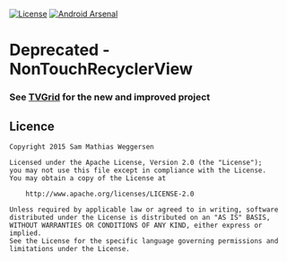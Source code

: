 
[![License](https://img.shields.io/badge/license-Apache%202-blue.svg)](https://www.apache.org/licenses/LICENSE-2.0)
[![Android Arsenal](https://img.shields.io/badge/Android%20Arsenal-NonTouchRecyclerView-brightgreen.svg?style=flat)](http://android-arsenal.com/details/1/1776)

# Deprecated - NonTouchRecyclerView
### See [TVGrid](https://github.com/sweggersen/tvgrid) for the new and improved project


## Licence

    Copyright 2015 Sam Mathias Weggersen

    Licensed under the Apache License, Version 2.0 (the "License");
    you may not use this file except in compliance with the License.
    You may obtain a copy of the License at

        http://www.apache.org/licenses/LICENSE-2.0

    Unless required by applicable law or agreed to in writing, software
    distributed under the License is distributed on an "AS IS" BASIS,
    WITHOUT WARRANTIES OR CONDITIONS OF ANY KIND, either express or implied.
    See the License for the specific language governing permissions and
    limitations under the License.
